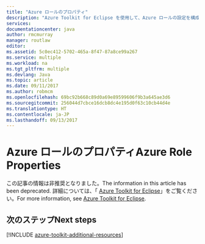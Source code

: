 ```yaml
---
title: "Azure ロールのプロパティ"
description: "Azure Toolkit for Eclipse を使用して、Azure ロールの設定を構成する方法について説明します。"
services: 
documentationcenter: java
author: rmcmurray
manager: routlaw
editor: 
ms.assetid: 5c0ec412-5702-465a-8f47-87a8ce99a267
ms.service: multiple
ms.workload: na
ms.tgt_pltfrm: multiple
ms.devlang: Java
ms.topic: article
ms.date: 09/11/2017
ms.author: robmcm
ms.openlocfilehash: 69bc92b668c89d0a69e89599606f9b3a645ae3d6
ms.sourcegitcommit: 256044d7cbce16dcb8dc4e195d0f63c10cb44d4e
ms.translationtype: HT
ms.contentlocale: ja-JP
ms.lasthandoff: 09/13/2017
---
```

# <a name="azure-role-properties"></a><span data-ttu-id="2d40f-103">Azure ロールのプロパティ</span><span class="sxs-lookup"><span data-stu-id="2d40f-103">Azure Role Properties</span></span>

<span data-ttu-id="2d40f-104">この記事の情報は非推奨となりました。</span><span class="sxs-lookup"><span data-stu-id="2d40f-104">The information in this article has been deprecated.</span></span> <span data-ttu-id="2d40f-105">詳細については、「 [Azure Toolkit for Eclipse](azure-toolkit-for-eclipse.md)」をご覧ください。</span><span class="sxs-lookup"><span data-stu-id="2d40f-105">For more information, see [Azure Toolkit for Eclipse](azure-toolkit-for-eclipse.md).</span></span>

## <a name="next-steps"></a><span data-ttu-id="2d40f-106">次のステップ</span><span class="sxs-lookup"><span data-stu-id="2d40f-106">Next steps</span></span>

[!INCLUDE [azure-toolkit-additional-resources](../includes/azure-toolkit-additional-resources.md)]

